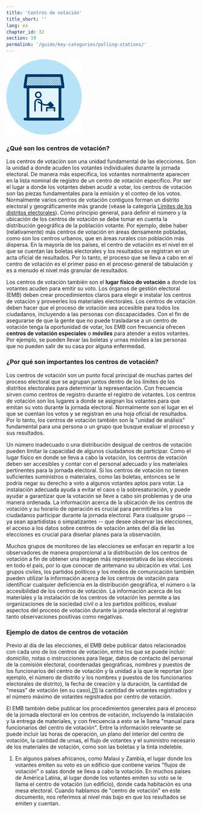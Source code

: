 ```yaml
---
title: 'Centros de votación'
title_short: ''
lang: es
chapter_id: 32
section: 19
permalink: '/guide/key-categories/polling-stations/'
---
```


![Centros de votación](/assets/images/inventory/categories/polling-stations.png)

### ¿Qué son los centros de votación?

Los centros de votación son una unidad fundamental de las elecciones. Son la unidad a donde acuden los votantes individuales durante la jornada electoral. De manera más específica, los votantes normalmente aparecen en la lista nominal de registro de un centro de votación específico. Por ser el lugar a donde los votantes deben acudir a votar, los centros de votación son las piezas fundamentales para la emisión y el conteo de los votos. Normalmente varios centros de votación contiguos forman un distrito electoral y geográficamente más grande (véase la categoría [Límites de los distritos electorales](/es/guide/key-categories/electoral-boundaries/)). Como principio general, para definir el número y la ubicación de los centros de votación se debe tomar en cuenta la distribución geográfica de la población votante. Por ejemplo, debe haber (relativamente) más centros de votación en áreas densamente pobladas, como son los centros urbanos, que en áreas rurales con población más dispersa. En la mayoría de los países, el centro de votación es el nivel en el que se cuentan las boletas electorales y los resultados se registran en un acta oficial de resultados. Por lo tanto, el proceso que se lleva a cabo en el centro de votación es el primer paso en el proceso general de tabulación y es a menudo el nivel más granular de resultados.

Los centros de votación también son el **lugar físico de votación** a donde los votantes acuden para emitir su voto. Los órganos de gestión electoral (EMB) deben crear procedimientos claros para elegir e instalar los centros de votación y proveerles los materiales electorales. Los centros de votación deben hacer que el proceso de votación sea accesible para todos los ciudadanos, incluyendo a las personas con discapacidades. Con el fin de asegurarse de que la gente que no puede trasladarse a un centro de votación tenga la oportunidad de votar, los EMB con frecuencia ofrecen **centros de votación especiales** o **móviles** para atender a estos votantes. Por ejemplo, se pueden llevar las boletas y urnas móviles a las personas que no pueden salir de su casa por alguna enfermedad.

### ¿Por qué son importantes los centros de votación?

Los centros de votación son un punto focal principal de muchas partes del proceso electoral que se agrupan juntos dentro de los límites de los distritos electorales para determinar la representación. Con frecuencia sirven como centros de registro durante el registro de votantes. Los centros de votación son los lugares a donde se asignan los votantes para que emitan su voto durante la jornada electoral. Normalmente son el lugar en el que se cuentan los votos y se registran en una hoja oficial de resultados. Por lo tanto, los centros de votación también son la "unidad de análisis" fundamental para una persona o un grupo que busque evaluar el proceso y sus resultados.

Un número inadecuado o una distribución desigual de centros de votación pueden limitar la capacidad de algunos ciudadanos de participar. Como el lugar físico en donde se lleva a cabo la votación, los centros de votación deben ser accesibles y contar con el personal adecuado y los materiales pertinentes para la jornada electoral. Si los centros de votación no tienen suficientes suministros o materiales, como las boletas, entonces se le podría negar su derecho a voto a algunos votantes aptos para votar. La instalación adecuada ayuda a evitar el caos o la sobresaturación, y puede ayudar a garantizar que la votación se lleve a cabo sin problemas y de una manera ordenada. La información acerca de la ubicación de los centros de votación y su horario de operación es crucial para permitirles a los ciudadanos participar durante la jornada electoral. Para cualquier grupo -- ya sean apartidistas o simpatizantes -- que desee observar las elecciones, el acceso a los datos sobre centros de votación antes del día de las elecciones es crucial para diseñar planes para la observación.

Muchos grupos de monitoreo de las elecciones se enfocan en repartir a los observadores de manera proporcional a la distribución de los centros de votación a fin de obtener una imagen más representativa de las elecciones en todo el país, por lo que conocer de antemano su ubicación es vital. Los grupos civiles, los partidos políticos y los medios de comunicación también pueden utilizar la información acerca de los centros de votación para identificar cualquier deficiencia en la distribución geográfica, el número o la accesibilidad de los centros de votación. La información acerca de los materiales y la instalación de los centros de votación les permite a las organizaciones de la sociedad civil o a los partidos políticos, evaluar aspectos del proceso de votación durante la jornada electoral al registrar tanto observaciones positivas como negativas.

### Ejemplo de datos de centros de votación

Previo al día de las elecciones, el EMB debe publicar datos relacionados con cada uno de los centros de votación, entre los que se puede incluir: domicilio, notas o instrucciones para llegar, datos de contacto del personal de la comisión electoral, coordenadas geográficas, nombres y puestos de los funcionarios del centro de votación y la unidad a la que le reportan (por ejemplo, el número de distrito y los nombres y puestos de los funcionarios electorales de distrito), la fecha de creación y la duración, la cantidad de "mesas" de votación (en su caso),[\[1\]](#footnote-1) la cantidad de votantes registrados y el número máximo de votantes registrados por centro de votación.

El EMB también debe publicar los procedimientos generales para el proceso de la jornada electoral en los centros de votación, incluyendo la instalación y la entrega de materiales, y con frecuencia a esto se le llama "manual para funcionarios del centro de votación". Entre la información relevante se puede incluir las horas de operación, un plano del interior del centro de votación, la cantidad de urnas, el flujo de votantes y el suministro necesario de los materiales de votación, como son las boletas y la tinta indeleble.

1.  [](#reference-1)En algunos países africanos, como Malaui y Zambia, el lugar donde los votantes emiten su voto es un edificio que contiene varios "flujos de votación" o salas donde se lleva a cabo la votación. En muchos países de América Latina, al lugar donde los votantes emiten su voto se le llama el centro de votación (un edificio), donde cada habitación es una mesa electoral. Cuando hablamos de "centro de votación" en este documento, nos referimos al nivel más bajo en que los resultados se emiten y cuentan.
